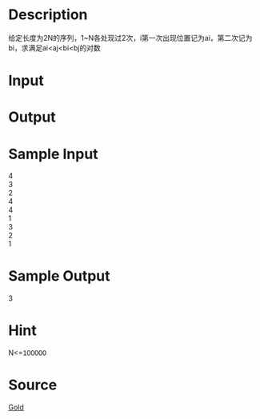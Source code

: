 
# Description

<div class="content"><p>给定长度为2N的序列，1~N各处现过2次，i第一次出现位置记为ai，第二次记为bi，求满足ai&lt;aj&lt;bi&lt;bj的对数</p></div>

# Input

<div class="content"></div>

# Output

<div class="content"></div>

# Sample Input

<div class="content"><span class="sampledata">4<br/>
3<br/>
2<br/>
4<br/>
4<br/>
1<br/>
3<br/>
2<br/>
1</span></div>

# Sample Output

<div class="content"><span class="sampledata">3</span></div>

# Hint

<div class="content"><p></p><p>N&lt;=<span style="font-family: arial, verdana, helvetica, sans-serif;">100000</span></p><p></p></div>

# Source

<div class="content"><p><a href="problemset.php?search=Gold">Gold</a></p></div>

